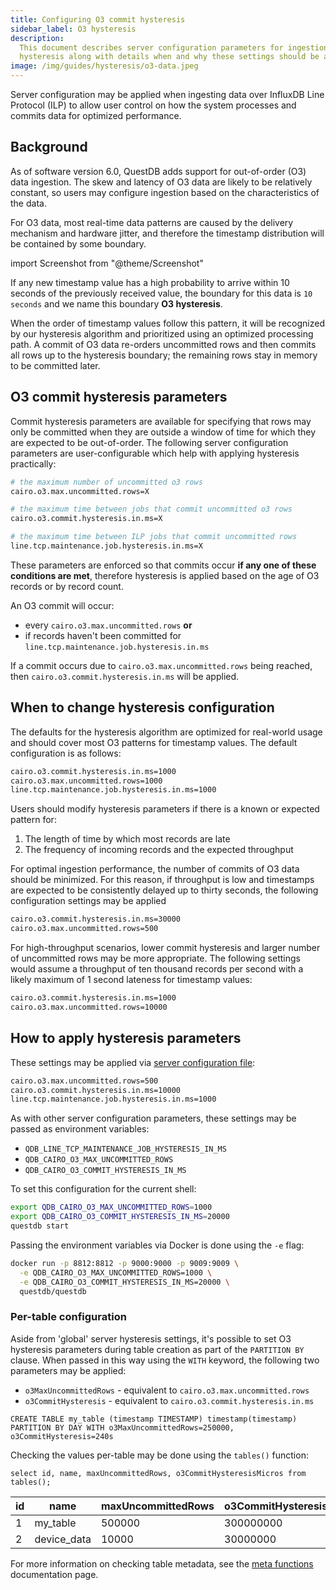 ```yaml
---
title: Configuring O3 commit hysteresis
sidebar_label: O3 hysteresis
description:
  This document describes server configuration parameters for ingestion
  hysteresis along with details when and why these settings should be applied
image: /img/guides/hysteresis/o3-data.jpeg
---
```


Server configuration may be applied when ingesting data over InfluxDB Line
Protocol (ILP) to allow user control on how the system processes and commits
data for optimized performance.

## Background

As of software version 6.0, QuestDB adds support for out-of-order (O3) data
ingestion. The skew and latency of O3 data are likely to be relatively constant,
so users may configure ingestion based on the characteristics of the data.

For O3 data, most real-time data patterns are caused by the delivery mechanism
and hardware jitter, and therefore the timestamp distribution will be contained
by some boundary.

import Screenshot from "@theme/Screenshot"

<Screenshot
  alt="A diagram showing how data may arrive with random timings from clients due to network jitter or latency"
  height={334}
  src="/img/guides/hysteresis/o3-data.jpeg"
  title="Records with various network-induced delays"
  width={650}
/>

If any new timestamp value has a high probability to arrive within 10 seconds of
the previously received value, the boundary for this data is `10 seconds` and we
name this boundary **O3 hysteresis**.

When the order of timestamp values follow this pattern, it will be recognized by
our hysteresis algorithm and prioritized using an optimized processing path. A
commit of O3 data re-orders uncommitted rows and then commits all rows up to the
hysteresis boundary; the remaining rows stay in memory to be committed later.

## O3 commit hysteresis parameters

Commit hysteresis parameters are available for specifying that rows may only be
committed when they are outside a window of time for which they are expected to
be out-of-order. The following server configuration parameters are
user-configurable which help with applying hysteresis practically:

```bash
# the maximum number of uncommitted o3 rows
cairo.o3.max.uncommitted.rows=X

# the maximum time between jobs that commit uncommitted o3 rows
cairo.o3.commit.hysteresis.in.ms=X

# the maximum time between ILP jobs that commit uncommitted rows
line.tcp.maintenance.job.hysteresis.in.ms=X
```

These parameters are enforced so that commits occur **if any one of these
conditions are met**, therefore hysteresis is applied based on the age of O3
records or by record count.

An O3 commit will occur:

- every `cairo.o3.max.uncommitted.rows` **or**
- if records haven't been committed for
  `line.tcp.maintenance.job.hysteresis.in.ms`

If a commit occurs due to `cairo.o3.max.uncommitted.rows` being reached, then
`cairo.o3.commit.hysteresis.in.ms` will be applied.

## When to change hysteresis configuration

The defaults for the hysteresis algorithm are optimized for real-world usage and
should cover most O3 patterns for timestamp values. The default configuration is
as follows:

```txt title="Defaults"
cairo.o3.commit.hysteresis.in.ms=1000
cairo.o3.max.uncommitted.rows=1000
line.tcp.maintenance.job.hysteresis.in.ms=1000
```

Users should modify hysteresis parameters if there is a known or expected
pattern for:

1. The length of time by which most records are late
2. The frequency of incoming records and the expected throughput

For optimal ingestion performance, the number of commits of O3 data should be
minimized. For this reason, if throughput is low and timestamps are expected to
be consistently delayed up to thirty seconds, the following configuration
settings may be applied

```txt title="server.conf"
cairo.o3.commit.hysteresis.in.ms=30000
cairo.o3.max.uncommitted.rows=500
```

For high-throughput scenarios, lower commit hysteresis and larger number of
uncommitted rows may be more appropriate. The following settings would assume a
throughput of ten thousand records per second with a likely maximum of 1 second
lateness for timestamp values:

```txt title="server.conf"
cairo.o3.commit.hysteresis.in.ms=1000
cairo.o3.max.uncommitted.rows=10000
```

## How to apply hysteresis parameters

These settings may be applied via
[server configuration file](/docs/reference/configuration/):

```txt title="server.conf"
cairo.o3.max.uncommitted.rows=500
cairo.o3.commit.hysteresis.in.ms=10000
line.tcp.maintenance.job.hysteresis.in.ms=1000
```

As with other server configuration parameters, these settings may be passed as
environment variables:

- `QDB_LINE_TCP_MAINTENANCE_JOB_HYSTERESIS_IN_MS`
- `QDB_CAIRO_O3_MAX_UNCOMMITTED_ROWS`
- `QDB_CAIRO_O3_COMMIT_HYSTERESIS_IN_MS`

To set this configuration for the current shell:

```bash title="Setting environment variables"
export QDB_CAIRO_O3_MAX_UNCOMMITTED_ROWS=1000
export QDB_CAIRO_O3_COMMIT_HYSTERESIS_IN_MS=20000
questdb start
```

Passing the environment variables via Docker is done using the `-e` flag:

```bash
docker run -p 8812:8812 -p 9000:9000 -p 9009:9009 \
  -e QDB_CAIRO_O3_MAX_UNCOMMITTED_ROWS=1000 \
  -e QDB_CAIRO_O3_COMMIT_HYSTERESIS_IN_MS=20000 \
  questdb/questdb
```

### Per-table configuration

Aside from 'global' server hysteresis settings, it's possible to set O3
hysteresis parameters during table creation as part of the `PARTITION BY`
clause. When passed in this way using the `WITH` keyword, the following two
parameters may be applied:

- `o3MaxUncommittedRows` - equivalent to `cairo.o3.max.uncommitted.rows`
- `o3CommitHysteresis` - equivalent to `cairo.o3.commit.hysteresis.in.ms`

```questdb-sql title="Setting hysteresis parameters via SQL"
CREATE TABLE my_table (timestamp TIMESTAMP) timestamp(timestamp)
PARTITION BY DAY WITH o3MaxUncommittedRows=250000, o3CommitHysteresis=240s
```

Checking the values per-table may be done using the `tables()` function:

```questdb-sql title="List all tables"
select id, name, maxUncommittedRows, o3CommitHysteresisMicros from tables();
```

| id  | name        | maxUncommittedRows | o3CommitHysteresisMicros |
| --- | ----------- | ------------------ | ------------------------ |
| 1   | my_table    | 500000             | 300000000                |
| 2   | device_data | 10000              | 30000000                 |

For more information on checking table metadata, see the
[meta functions](/docs/reference/function/meta/) documentation page.
